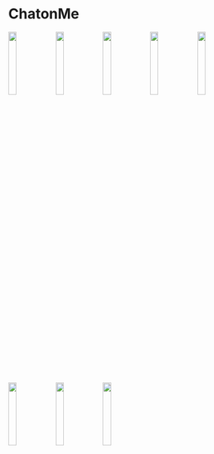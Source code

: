# ChatonMe
<img src="https://user-images.githubusercontent.com/44507909/77660331-318c8f80-6f9f-11ea-8a0a-5d5b915b8c41.jpg" width="18%"></img> <img src="https://user-images.githubusercontent.com/44507909/77660341-35b8ad00-6f9f-11ea-81c2-ab71174e7083.jpg" width="18%"></img> <img src="https://user-images.githubusercontent.com/44507909/77660351-381b0700-6f9f-11ea-8a58-a3dde4f330e0.jpg" width="18%"></img> <img src="https://user-images.githubusercontent.com/44507909/77660359-3bae8e00-6f9f-11ea-91df-5f867a388e11.jpg" width="18%"></img> <img src="https://user-images.githubusercontent.com/44507909/77660365-3d785180-6f9f-11ea-8f27-c1abd858c1c9.jpg" width="18%"></img> <img src="https://user-images.githubusercontent.com/44507909/77660370-3fdaab80-6f9f-11ea-9a6e-1132f07acd09.jpg" width="18%"></img> <img src="https://user-images.githubusercontent.com/44507909/77660383-436e3280-6f9f-11ea-8d3a-5dd734ae85f1.jpg" width="18%"></img> <img src="https://user-images.githubusercontent.com/44507909/77660408-4832e680-6f9f-11ea-9d98-e2bf14e9a1ce.jpg" width="18%"></img> 
